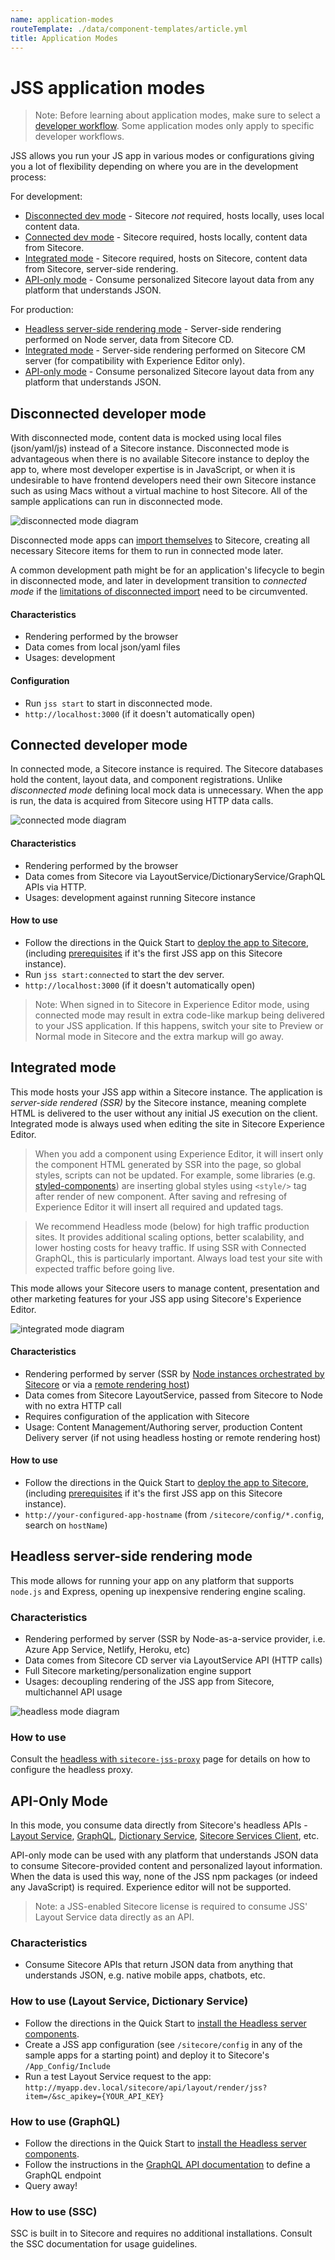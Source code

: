 ```yaml
---
name: application-modes
routeTemplate: ./data/component-templates/article.yml
title: Application Modes
---
```


# JSS application modes

> Note: Before learning about application modes, make sure to select a [developer workflow](dev-workflows/overview). Some application modes only apply to specific developer workflows.


JSS allows you run your JS app in various modes or configurations giving you a lot of flexibility depending on where you are in the development process:

For development:
- [Disconnected dev mode](#disconnected-developer-mode) - Sitecore _not_ required, hosts locally, uses local content data.
- [Connected dev mode](#connected-developer-mode) - Sitecore required, hosts locally, content data from Sitecore.
- [Integrated mode](#integrated-mode) - Sitecore required, hosts on Sitecore, content data from Sitecore, server-side rendering.
- [API-only mode](#api-only-mode) - Consume personalized Sitecore layout data from any platform that understands JSON.

For production:
- [Headless server-side rendering mode](#headless-server-side-rendering-mode) - Server-side rendering performed on Node server, data from Sitecore CD.
- [Integrated mode](#integrated-mode) - Server-side rendering performed on Sitecore CM server (for compatibility with Experience Editor only).
- [API-only mode](#api-only-mode) - Consume personalized Sitecore layout data from any platform that understands JSON.

## Disconnected developer mode

With disconnected mode, content data is mocked using local files (json/yaml/js) instead of a Sitecore instance. Disconnected mode is advantageous when there is no available Sitecore instance to deploy the app to, where most developer expertise is in JavaScript, or when it is undesirable to have frontend developers need their own Sitecore instance such as using Macs without a virtual machine to host Sitecore. All of the sample applications can run in disconnected mode.

![disconnected mode diagram](/assets/img/mode-disconnected.svg)

Disconnected mode apps can [import themselves](/docs/techniques/working-disconnected/import-process) to Sitecore, creating all necessary Sitecore items for them to run in connected mode later.

A common development path might be for an application's lifecycle to begin in disconnected mode, and later in development transition to _connected mode_ if the [limitations of disconnected import](/docs/techniques/working-disconnected/import-process) need to be circumvented.

#### Characteristics
- Rendering performed by the browser
- Data comes from local json/yaml files
- Usages: development

#### Configuration

* Run `jss start` to start in disconnected mode.
* `http://localhost:3000` (if it doesn't automatically open)

## Connected developer mode

In connected mode, a Sitecore instance is required. The Sitecore databases hold the content, layout data, and component registrations. Unlike _disconnected mode_ defining local mock data is unnecessary. When the app is run, the data is acquired from Sitecore using HTTP data calls.

![connected mode diagram](/assets/img/mode-connected.svg)

#### Characteristics
- Rendering performed by the browser
- Data comes from Sitecore via LayoutService/DictionaryService/GraphQL APIs via HTTP.
- Usages: development against running Sitecore instance

#### How to use

* Follow the directions in the Quick Start to [deploy the app to Sitecore](/docs/client-frameworks/getting-started/app-deployment), (including [prerequisites](/docs/client-frameworks/getting-started/jss-server-install) if it's the first JSS app on this Sitecore instance).
* Run `jss start:connected` to start the dev server.
* `http://localhost:3000` (if it doesn't automatically open)

> Note: When signed in to Sitecore in Experience Editor mode, using connected mode may result in extra code-like markup being delivered to your JSS application. If this happens, switch your site to Preview or Normal mode in Sitecore and the extra markup will go away.

## Integrated mode

This mode hosts your JSS app within a Sitecore instance. The application is _server-side rendered (SSR)_ by the Sitecore instance, meaning complete HTML is delivered to the user without any initial JS execution on the client. Integrated mode is always used when editing the site in Sitecore Experience Editor.

> When you add a component using Experience Editor, it will insert only the component HTML generated by SSR into the page, so global styles, scripts can not be updated. For example, some libraries (e.g. [styled-components](https://github.com/styled-components/styled-components)) are inserting global styles using `<style/>` tag after render of new component. After saving and refresing of Experience Editor it will insert all required and updated tags.

> We recommend Headless mode (below) for high traffic production sites. It provides additional scaling options, better scalability, and lower hosting costs for heavy traffic. If using SSR with Connected GraphQL, this is particularly important. Always load test your site with expected traffic before going live.

This mode allows your Sitecore users to manage content, presentation and other marketing features for your JSS app using Sitecore's Experience Editor. 

![integrated mode diagram](/assets/img/mode-integrated.svg)

#### Characteristics
- Rendering performed by server (SSR by [Node instances orchestrated by Sitecore](/docs/fundamentals/services/view-engine#nodejs-rendering-engine) or via a [remote rendering host](/docs/fundamentals/services/view-engine#http-rendering-engine)) 
- Data comes from Sitecore LayoutService, passed from Sitecore to Node with no extra HTTP call
- Requires configuration of the application with Sitecore
- Usage: Content Management/Authoring server, production Content Delivery server (if not using headless hosting or remote rendering host)

#### How to use

* Follow the directions in the Quick Start to [deploy the app to Sitecore](/docs/client-frameworks/getting-started/app-deployment), (including [prerequisites](/docs/client-frameworks/getting-started/jss-server-install) if it's the first JSS app on this Sitecore instance).
* `http://your-configured-app-hostname` (from `/sitecore/config/*.config`, search on `hostName`)

## Headless server-side rendering mode
This mode allows for running your app on any platform that supports `node.js` and Express, opening up inexpensive rendering engine scaling.

### Characteristics
- Rendering performed by server (SSR by Node-as-a-service provider, i.e. Azure App Service, Netlify, Heroku, etc)
- Data comes from Sitecore CD server via LayoutService API (HTTP calls)
- Full Sitecore marketing/personalization engine support
- Usages: decoupling rendering of the JSS app from Sitecore, multichannel API usage

![headless mode diagram](/assets/img/mode-headless.svg)

### How to use

Consult the [headless with `sitecore-jss-proxy`](/docs/techniques/ssr/headless-mode-ssr) page for details on how to configure the headless proxy.

## API-Only Mode

In this mode, you consume data directly from Sitecore's headless APIs - [Layout Service](/docs/fundamentals/services/layout-service), [GraphQL](/docs/fundamentals/services/graphql), [Dictionary Service](/docs/fundamentals/services/dictionary-service), [Sitecore Services Client](https://doc.sitecore.net/sitecore_experience_platform/developing/developing_with_sitecore/sitecoreservicesclient/sitecoreservicesclient), etc.

API-only mode can be used with any platform that understands JSON data to consume Sitecore-provided content and personalized layout information. When the data is used this way, none of the JSS npm packages (or indeed any JavaScript) is required. Experience editor will not be supported.

> Note: a JSS-enabled Sitecore license is required to consume JSS' Layout Service data directly as an API.

### Characteristics
- Consume Sitecore APIs that return JSON data from anything that understands JSON, e.g. native mobile apps, chatbots, etc.

### How to use (Layout Service, Dictionary Service)

* Follow the directions in the Quick Start to [install the Headless server components](/docs/client-frameworks/getting-started/jss-server-install).
* Create a JSS app configuration (see `/sitecore/config` in any of the sample apps for a starting point) and deploy it to Sitecore's `/App_Config/Include`
* Run a test Layout Service request to the app: `http://myapp.dev.local/sitecore/api/layout/render/jss?item=/&sc_apikey={YOUR_API_KEY}`

### How to use (GraphQL)

* Follow the directions in the Quick Start to [install the Headless server components](/docs/client-frameworks/getting-started/jss-server-install).
* Follow the instructions in the [GraphQL API documentation](/docs/techniques/graphql/graphql-overview) to define a GraphQL endpoint
* Query away!

### How to use (SSC)

SSC is built in to Sitecore and requires no additional installations. Consult the SSC documentation for usage guidelines.

